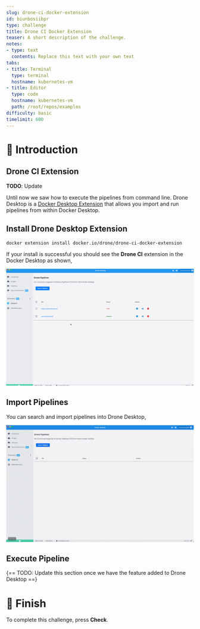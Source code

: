 ```yaml
---
slug: drone-ci-docker-extension
id: biunbosiibpr
type: challenge
title: Drone CI Docker Extension
teaser: A short description of the challenge.
notes:
- type: text
  contents: Replace this text with your own text
tabs:
- title: Terminal
  type: terminal
  hostname: kubernetes-vm
- title: Editor
  type: code
  hostname: kubernetes-vm
  path: /root/repos/examples
difficulty: basic
timelimit: 600
---
```



👋 Introduction
===============

Drone CI Extension
------------------

__TODO__: Update

Until now we saw how to execute the pipelines from command line. Drone Desktop is a [Docker Desktop Extension](https://docs.docker.com/desktop/extensions/) that allows you import and run pipelines from within Docker Desktop.

Install Drone Desktop Extension
-------------------------------

```shell
docker extension install docker.io/drone/drone-ci-docker-extension
```

If your install is successful you should see the **Drone CI** extension in the Docker Desktop as shown,

![Drone Desktop](../assets/drone-desktop.png)

Import Pipelines
----------------

You can search and import pipelines into Drone Desktop,

![Drone Desktop](../assets/drone_desktop_feature_import.gif)

Execute Pipeline
----------------

{== TODO: Update this section once we have the feature added to Drone Desktop ==}

🏁 Finish
=========

To complete this challenge, press **Check**.
